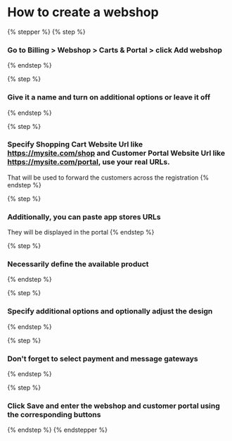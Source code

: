 # How to create a webshop

{% stepper %}
{% step %}
### Go to Billing > Webshop > Carts & Portal > click Add webshop


{% endstep %}

{% step %}
### Give it a name and turn on additional options or leave it off


{% endstep %}

{% step %}
### Specify Shopping Cart Website Url like https://mysite.com/shop and Customer Portal Website Url like https://mysite.com/portal, use your real URLs.

That will be used to forward the customers across the registration
{% endstep %}

{% step %}
### Additionally, you can paste app stores URLs

They will be displayed in the portal
{% endstep %}

{% step %}
### Necessarily define the available product


{% endstep %}

{% step %}
### Specify additional options and optionally adjust the design


{% endstep %}

{% step %}
### Don't forget to select payment and message gateways


{% endstep %}

{% step %}
### Click Save and enter the webshop and customer portal using the corresponding buttons


{% endstep %}
{% endstepper %}

